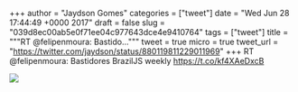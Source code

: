 
+++
author = "Jaydson Gomes"
categories = ["tweet"]
date = "Wed Jun 28 17:44:49 +0000 2017"
draft = false
slug = "039d8ec00ab5e0f71ee04c977643dce4e9410764"
tags = ["tweet"]
title = """RT @felipenmoura: Bastido..."""
tweet = true
micro = true
tweet_url = "https://twitter.com/jaydson/status/880119811229011969"
+++
RT @felipenmoura: Bastidores BrazilJS weekly https://t.co/kf4XAeDxcB

![](/images/tweet-media/880119811229011969-DDbH5RkXoAAhQcO.jpg)